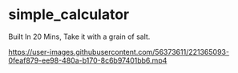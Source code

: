 # simple_calculator

Built In 20 Mins, Take it with a grain of salt.



https://user-images.githubusercontent.com/56373611/221365093-0feaf879-ee98-480a-b170-8c6b97401bb6.mp4

